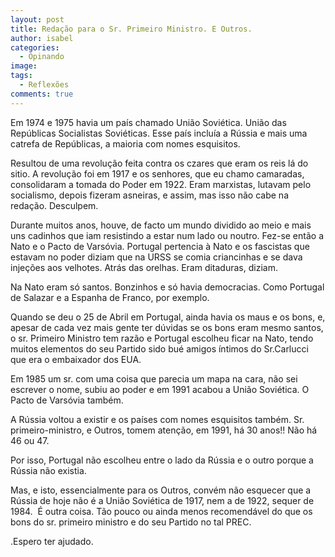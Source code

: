 ```yaml
---
layout: post
title: Redação para o Sr. Primeiro Ministro. E Outros.
author: isabel
categories:
  - Opinando
image:
tags:
  - Reflexões
comments: true
---
```

Em 1974 e 1975 havia um pa&iacute;s chamado Uni&atilde;o Soviética. Uni&atilde;o das Rep&uacute;blicas Socialistas Soviéticas. Esse pa&iacute;s inclu&iacute;a a R&uacute;ssia e mais uma catrefa de Rep&uacute;blicas, a maioria com nomes esquisitos.

Resultou de uma revolu&ccedil;&atilde;o feita contra os czares que eram os reis l&aacute; do sitio. A revolu&ccedil;&atilde;o foi em 1917 e os senhores, que eu chamo camaradas, consolidaram a tomada do Poder em 1922. Eram marxistas, lutavam pelo socialismo, depois fizeram asneiras, e assim, mas isso n&atilde;o cabe na reda&ccedil;&atilde;o. Desculpem.

Durante muitos anos, houve, de facto um mundo dividido ao meio e mais uns cadinhos que iam resistindo a estar num lado ou noutro. Fez-se ent&atilde;o a Nato e o Pacto de Vars&oacute;via. Portugal pertencia &agrave; Nato e os fascistas que estavam no poder diziam que na URSS se comia criancinhas e se dava inje&ccedil;&otilde;es aos velhotes. Atr&aacute;s das orelhas. Eram ditaduras, diziam.

Na Nato eram s&oacute; santos. Bonzinhos e s&oacute; havia democracias. Como Portugal de Salazar e a Espanha de Franco, por exemplo.

Quando se deu o 25 de Abril em Portugal, ainda havia os maus e os bons, e, apesar de cada vez mais gente ter d&uacute;vidas se os bons eram mesmo santos, o sr. Primeiro Ministro tem raz&atilde;o e Portugal escolheu ficar na Nato, tendo muitos elementos do seu Partido sido bué amigos &iacute;ntimos do Sr.Carlucci que era o embaixador dos EUA.

Em 1985 um sr. com uma coisa que parecia um mapa na cara, n&atilde;o sei escrever o nome, subiu ao poder e em 1991 acabou a Uni&atilde;o Soviética. O Pacto de Vars&oacute;via também.

A R&uacute;ssia voltou a existir e os pa&iacute;ses com nomes esquisitos também. Sr. primeiro-ministro, e Outros, tomem aten&ccedil;&atilde;o, em 1991, h&aacute; 30 anos\!\! N&atilde;o h&aacute; 46 ou 47.

Por isso, Portugal n&atilde;o escolheu entre o lado da R&uacute;ssia e o outro porque a R&uacute;ssia n&atilde;o existia.

Mas, e isto, essencialmente para os Outros, convém n&atilde;o esquecer que a R&uacute;ssia de hoje n&atilde;o é a Uni&atilde;o Soviética de 1917, nem a de 1922, sequer de 1984.&nbsp; &Eacute; outra coisa. T&atilde;o pouco ou ainda menos recomend&aacute;vel do que os bons do sr. primeiro ministro e do seu Partido no tal PREC.

.Espero ter ajudado.
